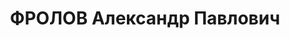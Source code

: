 ---
title: ФРОЛОВ Александр Павлович
description: '1899 г.р., м.р.: г. Пенза, русский, образование: неполное среднее

  Мастер вагонного парка

  прож.: Новосибирская обл., г. Барабинск

  арестован 12.02.1937

  Обвинение: в участии в к.р. организации, ст. 58-7,10 УК РСФСР.

  Приговор: Постановлением Особого совещания при НКВД СССР, 28.04.1938 — 5 лет ИТЛ.

  Реабилитация: 06.06.1959'
---